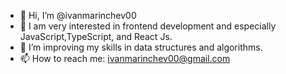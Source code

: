 - 👋 Hi, I’m @ivanmarinchev00
- 👀 I am very interested in frontend development and especially JavaScript,TypeScript, and React Js. 
- 🌱 I’m improving my skills in data structures and algorithms.
- 📫 How to reach me: ivanmarinchev00@gmail.com 
